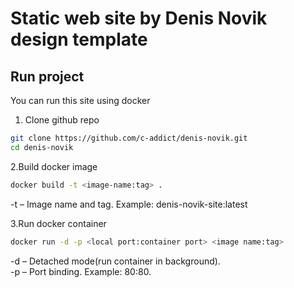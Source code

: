 # Static web site by Denis Novik design template

## Run project

You can run this site using docker

1. Clone github repo
```bash
git clone https://github.com/c-addict/denis-novik.git
cd denis-novik
```

2.Build docker image
```bash
docker build -t <image-name:tag> .
```
-t – Image name and tag. Example: denis-novik-site:latest

3.Run docker container
```bash
docker run -d -p <local port:container port> <image name:tag>
```

-d – Detached mode(run container in background). <br>
-p – Port binding. Example: 80:80.
